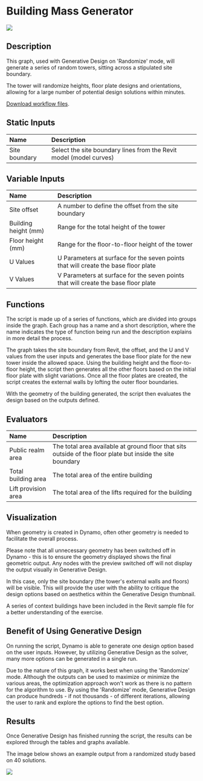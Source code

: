 # Building Mass Generator

![](../../.gitbook/assets/workflow11.gif)

## Description

This graph, used with Generative Design on 'Randomize' mode, will generate a series of random towers, sitting across a stipulated site boundary. 

The tower will randomize heights, floor plate designs and orientations, allowing for a large number of potential design solutions within minutes.

[Download workflow files](https://github.com/DynamoDS/RefineryPrimer/releases/download/samples-v1/04-02-01_Building-mass-generator.zip).

## Static Inputs

| Name | Description |
| :--- | :--- |
| Site boundary | Select the site boundary lines from the Revit model \(model curves\) |

## Variable Inputs

| Name | Description |
| :--- | :--- |
| Site offset | A number to define the offset from the site boundary |
| Building height \(mm\) | Range for the total height of the tower |
| Floor height \(mm\) | Range for the floor-to-floor height of the tower |
| U Values | U Parameters at surface for the seven points that will create the base floor plate |
| V Values | V Parameters at surface for the seven points that will create the base floor plate |

## Functions

The script is made up of a series of functions, which are divided into groups inside the graph. Each group has a name and a short description, where the name indicates the type of function being run and the description explains in more detail the process.

The graph takes the site boundary from Revit, the offset, and the U and V values from the user inputs and generates the base floor plate for the new tower inside the allowed space. Using the building height and the floor-to-floor height, the script then generates all the other floors based on the initial floor plate with slight variations. Once all the floor plates are created, the script creates the external walls by lofting the outer floor boundaries.

With the geometry of the building generated, the script then evaluates the design based on the outputs defined.

## Evaluators

| Name | Description |
| :--- | :--- |
| Public realm area | The total area available at ground floor that sits outside of the floor plate but inside the site boundary |
| Total building area | The total area of the entire building |
| Lift provision area | The total area of the lifts required for the building |

## Visualization

When geometry is created in Dynamo, often other geometry is needed to facilitate the overall process. 

Please note that all unnecessary geometry has been switched off in Dynamo - this is to ensure the geometry displayed shows the final geometric output. Any nodes with the preview switched off will not display the output visually in Generative Design. 

In this case, only the site boundary \(the tower's external walls and floors\) will be visible. This will provide the user with the ability to critique the design options based on aesthetics within the Generative Design thumbnail. 

A series of context buildings have been included in the Revit sample file for a better understanding of the exercise.

## Benefit of Using Generative Design

On running the script, Dynamo is able to generate one design option based on the user inputs. However, by utilizing Generative Design as the solver, many more options can be generated in a single run. 

Due to the nature of this graph, it works best when using the 'Randomize' mode. Although the outputs can be used to maximize or minimize the various areas, the optimization approach won't work as there is no pattern for the algorithm to use. By using the 'Randomize' mode, Generative Design can produce hundreds - if not thousands - of different iterations, allowing the user to rank and explore the options to find the best option.

## Results

Once Generative Design has finished running the script, the results can be explored through the tables and graphs available. 

The image below shows an example output from a randomized study based on 40 solutions.

![](../../.gitbook/assets/workflow12.png)

